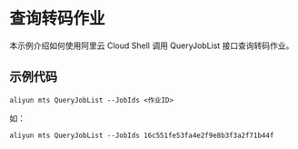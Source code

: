 # 查询转码作业

本示例介绍如何使用阿里云 Cloud Shell 调用 QueryJobList 接口查询转码作业。

## 示例代码

```
aliyun mts QueryJobList --JobIds <作业ID>
```
如：
```
aliyun mts QueryJobList --JobIds 16c551fe53fa4e2f9e8b3f3a2f71b44f
```
